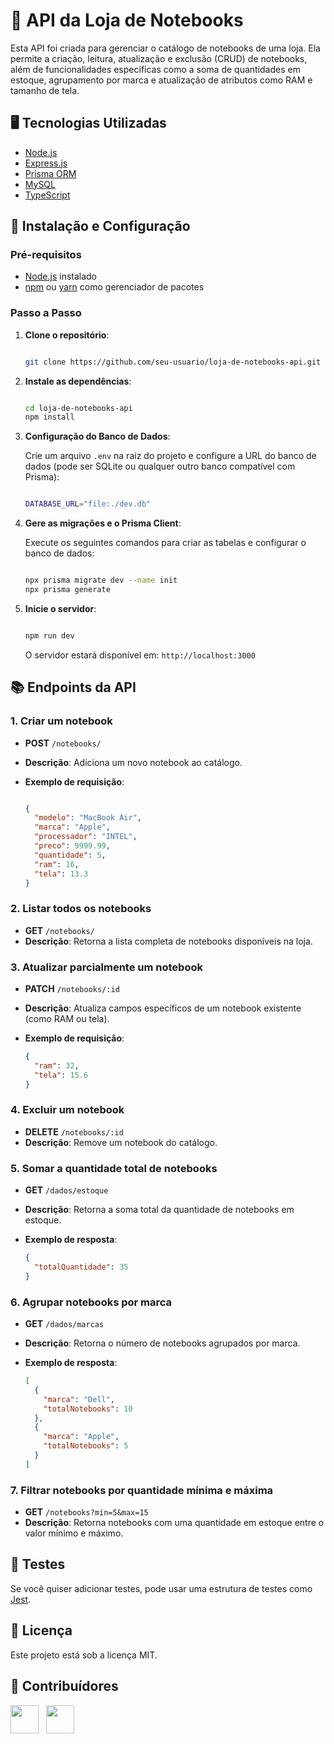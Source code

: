 # 🛒 API da Loja de Notebooks

Esta API foi criada para gerenciar o catálogo de notebooks de uma loja. Ela permite a criação, leitura, atualização e exclusão (CRUD) de notebooks, além de funcionalidades específicas como a soma de quantidades em estoque, agrupamento por marca e atualização de atributos como RAM e tamanho de tela.

## 🖥️ Tecnologias Utilizadas

- [Node.js](https://nodejs.org/)
- [Express.js](https://expressjs.com/)
- [Prisma ORM](https://www.prisma.io/)
- [MySQL](https://www.mysql.com/)
- [TypeScript](https://www.typescriptlang.org/)

## 🚀 Instalação e Configuração

### Pré-requisitos

- [Node.js](https://nodejs.org/) instalado
- [npm](https://www.npmjs.com/) ou [yarn](https://yarnpkg.com/) como gerenciador de pacotes

### Passo a Passo

1. **Clone o repositório**:
    
    ```bash
 
    git clone https://github.com/seu-usuario/loja-de-notebooks-api.git
    
    ```
    
2. **Instale as dependências**:
    
    ```bash
    
    cd loja-de-notebooks-api
    npm install
    
    ```
    
3. **Configuração do Banco de Dados**:
    
    Crie um arquivo `.env` na raiz do projeto e configure a URL do banco de dados (pode ser SQLite ou qualquer outro banco compatível com Prisma):
    
    ```bash
    
    DATABASE_URL="file:./dev.db"
    
    ```
    
4. **Gere as migrações e o Prisma Client**:
    
    Execute os seguintes comandos para criar as tabelas e configurar o banco de dados:
    
    ```bash
    
    npx prisma migrate dev --name init
    npx prisma generate
    
    ```
    
5. **Inicie o servidor**:
    
    ```bash
    
    npm run dev
    
    ```
    
    O servidor estará disponível em: `http://localhost:3000`
    

## 📚 Endpoints da API

### 1. **Criar um notebook**

- **POST** `/notebooks/`
- **Descrição**: Adiciona um novo notebook ao catálogo.
- **Exemplo de requisição**:
    
    ```json
    
    {
      "modelo": "MacBook Air",
      "marca": "Apple",
      "processador": "INTEL",
      "preco": 9999.99,
      "quantidade": 5,
      "ram": 16,
      "tela": 13.3
    }
    
    ```
    

### 2. **Listar todos os notebooks**

- **GET** `/notebooks/`
- **Descrição**: Retorna a lista completa de notebooks disponíveis na loja.

### 3. **Atualizar parcialmente um notebook**

- **PATCH** `/notebooks/:id`
- **Descrição**: Atualiza campos específicos de um notebook existente (como RAM ou tela).
- **Exemplo de requisição**:
    
    ```json
    {
      "ram": 32,
      "tela": 15.6
    }
    
    ```
    

### 4. **Excluir um notebook**

- **DELETE** `/notebooks/:id`
- **Descrição**: Remove um notebook do catálogo.

### 5. **Somar a quantidade total de notebooks**

- **GET** `/dados/estoque`
- **Descrição**: Retorna a soma total da quantidade de notebooks em estoque.
- **Exemplo de resposta**:
    
    ```json
    {
      "totalQuantidade": 35
    }
    
    ```
    

### 6. **Agrupar notebooks por marca**

- **GET** `/dados/marcas`
- **Descrição**: Retorna o número de notebooks agrupados por marca.
- **Exemplo de resposta**:
    
    ```json
    [
      {
        "marca": "Dell",
        "totalNotebooks": 10
      },
      {
        "marca": "Apple",
        "totalNotebooks": 5
      }
    ]
    
    ```
    

### 7. **Filtrar notebooks por quantidade mínima e máxima**

- **GET** `/notebooks?min=5&max=15`
- **Descrição**: Retorna notebooks com uma quantidade em estoque entre o valor mínimo e máximo.

## 🧪 Testes

Se você quiser adicionar testes, pode usar uma estrutura de testes como [Jest](https://jestjs.io/).

## 📄 Licença

Este projeto está sob a licença MIT.

## 🤝 Contribuídores

<a href="https://github.com/omiguelgoulart"><img src="https://github.com/omiguelgoulart.png" width="45" height="45"></a> &nbsp;
<a href="https://github.com/JoaoAANgr"><img src="https://github.com/JoaoAANgr.png" width="45" height="45"></a> &nbsp;
